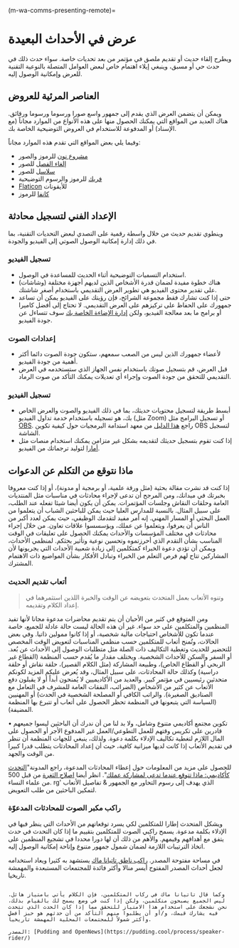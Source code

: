 (m-wa-comms-presenting-remote)=
# عرض في الأحداث البعيدة

ويطرح إلقاء حديث أو تقديم ملصق في مؤتمر من بعد تحديات خاصة. سواء حدث ذلك في حدث حي أو مسبق، وينبغي إيلاء اهتمام خاص لبعض العوامل المتصلة بالنوعية التقنية للعرض وإمكانية الوصول إليه.

## العناصر المرئية للعروض

ويمكن أن يتضمن العرض الذي يقدم إلى جمهور واسع صورا ورسوما ورسوما ورقائق. هناك العديد من المواقع التي يمكنك الحصول منها على هذه الأنواع من الموارد مجاناً (مع الإسناد) أو المدفوعة للاستخدام في العروض التوضيحية الخاصة بك.

وفيما يلي بعض المواقع التي تقدم هذه الموارد مجاناً:

* [مشروع نون](https://thenounproject.com) للرموز والصور
* [إلغاء الفصل](https://unsplash.com) للصور
* [سلاسل](https://www.pexels.com) للصور
* [فريك](https://www.freepik.com/free-photos-vectors/english) للرموز والرسوم التوضيحية
* [Flaticon](https://www.flaticon.com/free-icons/english) للأيقونات
* [كانفا](https://www.canva.com) للرموز

## الإعداد الفني لتسجيل محادثة

وينطوي تقديم حديث من خلال واسطة رقمية على التصدي لبعض التحديات التقنية، بما في ذلك إدارة إمكانية الوصول الصوتي إلى الفيديو والجودة.

### تسجيل الفيديو

* استخدام التسميات التوضيحية أثناء الحديث للمساعدة في الوصول.
* هناك خطوة مفيدة لضمان قدرة الأشخاص الذين لديهم أجهزة مختلفة (وشاشات) على تقدير محتوى الفيديو هي تطوير العرض التقديمي باستخدام أصغر شاشتك.
* حتى إذا كنت تشارك فقط مجموعة الشرائح، فإن رؤيتك على الفيديو يمكن أن تساعد جمهورك على الحفاظ على تركيزهم على العرض التقديمي. لا تحتاج إلى أفضل كاميرا أو برامج ما بعد معالجة الفيديو، ولكن [إدارة الإضاءة الخاصة بك](https://www.youtube.com/watch?v=rGcAM1CNEU0&ab_channel=Wirecutter) سوف تتساءل عن جودة الفيديو.

### إعدادات الصوت

* لأعضاء جمهورك الذين ليس من الصعب سمعهم، ستكون جودة الصوت دائما أكثر أهمية من جودة الفيديو.
* قبل العرض، قم بتسجيل صوتك باستخدام نفس الجهاز الذي ستستخدمه في العرض التقديمي للتحقق من جودة الصوت وإجراء أي تعديلات يمكنك التأكد من صوت الرماد.

### تسجيل الفيديو

* أبسط طريقة لتسجيل محتويات حديثك، بما في ذلك الفيديو والصوت والعرض الخاص بك، هو تسجيله باستخدام خدمة تداول الفيديو (مثل Zoom) أو تسجيل البرامج مثل [OBS](https://obsproject.com). راجع [هذا الدليل](https://software.ac.uk/fellowship-programme/2019/application-video-guide) من معهد استدامة البرمجيات حول كيفية تكوين OBS لتسجيل الشاشة.
* إذا كنت تقوم بتسجيل حديثك لتقديمه بشكل غير متزامن يمكنك استخدام منصات مثل [أمارا](https://amara.org) لتوليد ترجماتك من الفيديو.

## ماذا نتوقع من التكلم عن الدعوات

إذا كنت قد نشرت مقالة بحثية (مثل ورقة علمية، أو برمجية أو مدونة)، أو إذا كنت معروفا بخبرتك في ميدانك، ومن المرجح أن تدعى لإجراء محادثات في مناسبات مثل المنتديات العامة وحلقات النقاش وجلسات المؤتمرات. يمكن أن يكون أيضا شيئا تفعله عند الطلب، على سبيل المثال. بالنسبة للمدارس العليا حيث يمكن للباحثين الشباب أن يتعلموا من العمل البحثي أو المسار المهني. إنه أمر مفيد لتقدمك الوظيفي، حيث يمكن لعدد أكبر من الناس أن يعرفوا، ويتعلموا عن عملك، ويؤسسسوا علاقات تعاون. من خلال إجراء محادثات في مختلف المؤسسات والأحداث يمكنك الحصول على تعليقات في الوقت المناسب بشأن التقدم الذي أحرزتموه وتحسين نوعية وتأثير بحثكم. لمنظمي الأحداث، ويمكن أن تؤدي دعوة الخبراء كمتكلمين إلى زيادة شعبية الأحداث التي يجريونها لأن المشاركين تتاح لهم فرص التعلم من الخبراء وتبادل الأفكار بشأن المواضيع ذات الاهتمام المشترك.

### أتعاب تقديم الحديث

> وتنوه الأتعاب بعمل المتحدث بتعويضه عن الوقت والخبرة اللذين استثمرهما في إعداد الكلام وتقديمه.

ومن المتوقع في كثير من الأحيان أن يتم تقديم محاضرات مدعوة مجانا لأنها تفيد المنظمين والمتكلمين على حد سواء. غير أن هذه الحالة ليست حالة عادلة للجميع، خاصة عندما تكون للأشخاص احتياجات مالية شخصية، أو إذا كانوا ممولين ذاتيا. وفي بعض الحالات، وتُمنح أتعاب للمتكلمين حسب منظمي المناسبات لتعويض الوقت المخصص للتحضير للحديث وتغطية التكاليف ذات الصلة مثل متطلبات الوصول إلى الأحداث عن بُعد. أو السفر والسكن للأحداث الشخصية. ويختلف مقدار ما يُقدم حسب المنظمة (القطاع غير الربحي أو القطاع الخاص)، وطبيعة المشاركة (مثل الكلام القصير)، حلقة نقاش أو حلقة دراسية) وكذلك حالة المحادثات، على سبيل المثال، وقد يُعرض عليكم المزيد لكونكم متحدثين رئيسيين في مؤتمر كبير. والعديد من الأكاديميين لا يُمنحون أبداً أو لا يقبلون دفع الأتعاب عن كثير من الأشخاص (الضرائب، النفقات العامة للمشرف في التعامل مع الصناديق الصغيرة). والراتب الكافي أو المصلحة الشخصية في الحدث) أو المهنيين (السياسة التي يتبعونها في المنظمة تحظر الحصول على أتعاب أو تتبرع بها المنظمة المضيفة).

• تكوين مجتمع أكاديمي متنوع وشامل، ولا بد لنا من أن ندرك أن الباحثين ليسوا جميعهم قادرين على تكريس وقتهم للعمل التطوعي/العمل غير المدفوع الأجر أو الحصول على المال اللازم لتغطية تكاليف الإدلاء بكلمة دعوة. ولذلك، ينبغي للجهات المنظمة أن تنظر في تقديم الأتعاب إذا كانت لديها ميزانية كافية، حيث أن إعداد المحادثات يتطلب قدرا كبيرا من الوقت والجهد.

للحصول على مزيد من المعلومات حول إعطاء المحادثات المدعوة، راجع المدونة"[التحدث كأكاديمي: ماذا تتوقع عندما تدعى لمشاركة عملك](http://getalifephd.blogspot.com/2017/04/speaking-as-academic-what-to-expect.html)". انظر أيضا [اصلاح الثغرة](https://500womenscientists.org/fix-the-gap) من قبل 500 من علماء النساء. rg' الذي يهدف إلى رسوم التحاور مع الجمهور & تفاصيل الأتعاب لتمكين الباحثين من طلب التعويض.

### راكب مكبر الصوت للمحادثات المدعوّة

ويشكل المتحدث إطارا للمتكلمين لكي يسرد توقعاتهم من الأحداث التي ينظر فيها في الإدلاء بكلمة مدعوة. يسمح راكبي الصوت للمتكلمين بتقييم ما إذا كان التحدث في حدث يتفق مع أهدافهم وقيمهم. والأهم من ذلك أن لها دورا محددا في تشجيع المنظمين على اتخاذ الترتيبات اللازمة لضمان شمول جمهور متنوع وإتاحة إمكانية الوصول إليه.

في مساحة مفتوحة المصدر. [راكب ناطق تاتيانا ماك](https://gist.github.com/tatianamac/493ca668ee7f7c07a5b282f6d9132552) يستشهد به كثيرا ويعاد استخدامه لجعل أحداث المصدر المفتوح أيسر منالا وأكثر فائدة للمجتمعات المستبعدة والمهمشة تاريخيا.

``` {Note} Speakers: What You Can Do

وكما قال تاتيانا ماك في ركاب المتكلمين، فإن الكلام يأتي بامتياز هائل. ليس الجميع يصبحون متكلمين، ولكن إذا كنت في وضع يسمح لك بالقيام بذلك، نحن نشجعك على استخدام هذا الامتياز للتحقق مما إذا كان الحدث الذي تتحدث فيه يشارك قيمك، و/أو أن يطلبوا منهم التأكد من أن حدثهم هو حيز أفضل وأكثر شمولاً للمجتمعات المحلية المهمشة تاريخياً.

المصدر: [Pudding and OpenNews](https://pudding.cool/process/speaker-rider/)
```

